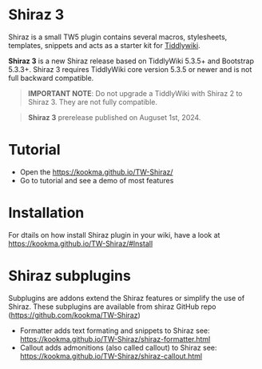 # Shiraz 3
Shiraz is a small TW5 plugin contains several macros, stylesheets, templates, snippets and acts as a starter kit for 
[Tiddlywiki](https://tiddlywiki.com/).

**Shiraz 3** is a new Shiraz release based on TiddlyWiki 5.3.5+ and Bootstrap 5.3.3+. Shiraz 3 requires TiddlyWiki core version 5.3.5 or newer and is not full backward compatible.

> **IMPORTANT NOTE**: Do not upgrade a TiddlyWiki with Shiraz 2 to Shiraz 3. They are not fully compatible.

> **Shiraz 3** prerelease published on Auguset 1st, 2024.

# Tutorial
* Open the https://kookma.github.io/TW-Shiraz/
* Go to tutorial and see a demo of most features

# Installation
For dtails on how install Shiraz plugin in your wiki, have a look at https://kookma.github.io/TW-Shiraz/#Install

# Shiraz subplugins
Subplugins are addons extend the Shiraz features or simplify the use of Shiraz. These subplugins are available from shiraz GitHub repo (https://github.com/kookma/TW-Shiraz) 

* Formatter adds text formating and snippets to Shiraz see: https://kookma.github.io/TW-Shiraz/shiraz-formatter.html
* Callout adds admonitions (also called callout) to Shiraz see: https://kookma.github.io/TW-Shiraz/shiraz-callout.html

